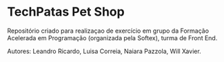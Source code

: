 # TechPatas Pet Shop
 Repositório criado para realizaçao de exercício em grupo da Formação Acelerada em Programação (organizada pela Softex), turma de Front End.

Autores: Leandro Ricardo, Luisa Correia, Naiara Pazzola, Will Xavier.